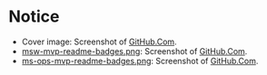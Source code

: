 # Notice

- Cover image: Screenshot of [GitHub.Com](https://github.com).
- [msw-mvp-readme-badges.png](msw-mvp-readme-badges.png): Screenshot
  of [GitHub.Com](https://github.com).
- [ms-ops-mvp-readme-badges.png](ms-ops-mvp-readme-badges.png): Screenshot
  of [GitHub.Com](https://github.com).

